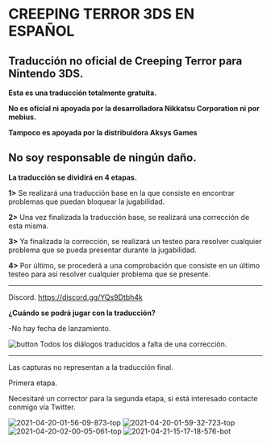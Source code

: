 # CREEPING TERROR 3DS EN ESPAÑOL
Traducción no oficial de Creeping Terror para Nintendo 3DS.
-------------------------------------------

**Esta es una traducción totalmente gratuita.**

**No es oficial ni apoyada por la desarrolladora Nikkatsu Corporation ni por mebius.**

**Tampoco es apoyada por la distribuidora Aksys Games**

**No soy responsable de ningún daño.**
-------------------------------------------

**La traducción se dividirá en 4 etapas.**

**1>** Se realizará una traducción base en la que consiste en encontrar problemas que puedan bloquear la jugabilidad.

**2>** Una vez finalizada la traducción base, se realizará una corrección de esta misma.

**3>** Ya finalizada la corrección, se realizará un testeo para resolver cualquier problema que se pueda presentar durante la jugabilidad.

**4>** Por último, se procederá a una comprobación que consiste en un último testeo para así resolver cualquier problema que se presente.

-------------------------------------------

Discord.
https://discord.gg/YQs9Dtbh4k

**¿Cuándo se podrá jugar con la traducción?**

-No hay fecha de lanzamiento.

<img src="http://www.yarntomato.com/percentbarmaker/button.php?barPosition=70&leftFill=93db70" alt="button" border="0">
Todos los diálogos traducidos a falta de una corrección.

-------------------------------------------
Las capturas no representan a la traducción final.

Primera etapa.

Necesitaré un corrector para la segunda etapa, si está interesado contacte conmigo vía Twitter.

<img src="https://i.ibb.co/vq0bjnL/2021-04-20-01-56-09-873-top.png" alt="2021-04-20-01-56-09-873-top" border="0"></a>
<img src="https://i.ibb.co/MVL1C50/2021-04-20-01-59-32-723-top.png" alt="2021-04-20-01-59-32-723-top" border="0"></a>
<img src="https://i.ibb.co/yF63YNZ/2021-04-20-02-00-05-061-top.png" alt="2021-04-20-02-00-05-061-top" border="0"></a>
<img src="https://i.ibb.co/yFPbdmQ/2021-04-21-15-17-18-576-bot.png" alt="2021-04-21-15-17-18-576-bot" border="0"></a>
